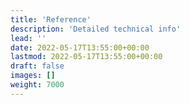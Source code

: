 ```yaml
---
title: 'Reference'
description: 'Detailed technical info'
lead: ''
date: 2022-05-17T13:55:00+00:00
lastmod: 2022-05-17T13:55:00+00:00
draft: false
images: []
weight: 7000
---
```

